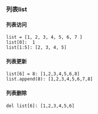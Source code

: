 
### 列表list
#### 列表访问
```
list = [1, 2, 3, 4, 5, 6, 7 ]
list[0]:  1
list[1:5]: [2, 3, 4, 5]

```
#### 列表更新
```
list[6] = 8: [1,2,3,4,5,6,8] 
list.append(8): [1,2,3,4,5,6,7,8]
```
#### 列表删除
```
del list[6]: [1,2,3,4,5,6] 
```
